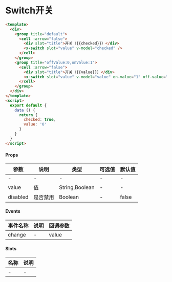 # Switch开关

``` html
<template>
  <div>
    <group title="default">
      <cell :arrow="false">
        <div slot="title">开关（{{checked}}）</div>
        <x-switch slot="value" v-model="checked" />
      </cell>
    </group>
    <group title="offValue:0,onValue:1">
      <cell :arrow="false">
        <div slot="title">开关（{{value}}）</div>
        <x-switch slot="value" v-model="value" on-value="1" off-value="0" />
      </cell>
    </group>
  </div>
</template>
<script>
  export default {
    data () {
      return {
        checked: true,
        value: '0'
      }
    }
  }
</script>
```
#### Props
| 参数      | 说明    | 类型      | 可选值       | 默认值   |
|---------- |-------- |---------- |------------- |--------- |
| -     | -   | -  |   -       |    -    |
| value     | 值   | String,Boolean  |     -     |    -    |
| disabled     | 是否禁用   | Boolean  |   -       |    false    |

#### Events
| 事件名称 | 说明 | 回调参数 |
|---------|--------|---------|
| change | - | value |

#### Slots
| 名称 | 说明 | 
|---------|--------|
| - | - |